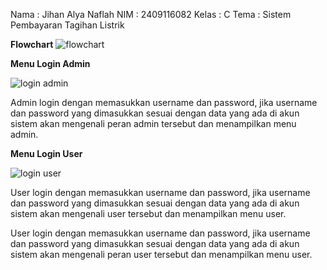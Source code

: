 Nama : Jihan Alya Naflah
NIM : 2409116082
Kelas : C
Tema : Sistem Pembayaran Tagihan Listrik


**Flowchart**
![flowchart](https://github.com/user-attachments/assets/d2134fd4-329c-43d4-80a8-906463a77643)

**Menu Login Admin**


![login admin](https://github.com/user-attachments/assets/c271324f-37da-4640-aa27-d38bf9f0aa3c)


Admin login dengan memasukkan username dan password, jika username dan password yang dimasukkan sesuai dengan data yang ada di akun sistem akan mengenali peran admin tersebut dan menampilkan menu admin.


**Menu Login User**


![login user](https://github.com/user-attachments/assets/708c83c2-98cb-4d9c-8ff9-ea2353147ee2)


User login dengan memasukkan username dan password, jika username dan password yang dimasukkan sesuai dengan data yang ada di akun sistem akan mengenali user tersebut dan menampilkan menu user.


User login dengan memasukkan username dan password, jika username dan password yang dimasukkan sesuai dengan data yang ada di akun sistem akan mengenali peran user tersebut dan menampilkan menu user.
